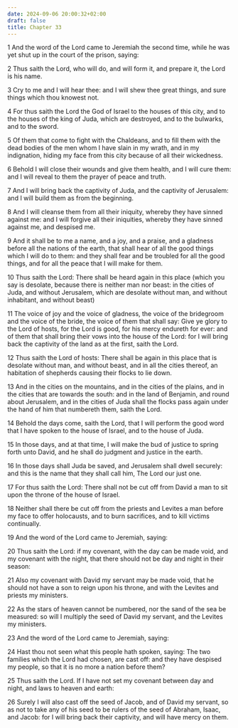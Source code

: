 ```yaml
---
date: 2024-09-06 20:00:32+02:00
draft: false
title: Chapter 33
---
```




1 And the word of the Lord came to Jeremiah the second time, while he was yet shut up in the court of the prison, saying:

2 Thus saith the Lord, who will do, and will form it, and prepare it, the Lord is his name.

3 Cry to me and I will hear thee: and I will shew thee great things, and sure things which thou knowest not.

4 For thus saith the Lord the God of Israel to the houses of this city, and to the houses of the king of Juda, which are destroyed, and to the bulwarks, and to the sword.

5 Of them that come to fight with the Chaldeans, and to fill them with the dead bodies of the men whom I have slain in my wrath, and in my indignation, hiding my face from this city because of all their wickedness.

6 Behold I will close their wounds and give them health, and I will cure them: and I will reveal to them the prayer of peace and truth.

7 And I will bring back the captivity of Juda, and the captivity of Jerusalem: and I will build them as from the beginning.

8 And I will cleanse them from all their iniquity, whereby they have sinned against me: and I will forgive all their iniquities, whereby they have sinned against me, and despised me.

9 And it shall be to me a name, and a joy, and a praise, and a gladness before all the nations of the earth, that shall hear of all the good things which I will do to them: and they shall fear and be troubled for all the good things, and for all the peace that I will make for them.

10 Thus saith the Lord: There shall be heard again in this place (which you say is desolate, because there is neither man nor beast: in the cities of Juda, and without Jerusalem, which are desolate without man, and without inhabitant, and without beast)

11 The voice of joy and the voice of gladness, the voice of the bridegroom and the voice of the bride, the voice of them that shall say: Give ye glory to the Lord of hosts, for the Lord is good, for his mercy endureth for ever: and of them that shall bring their vows into the house of the Lord: for I will bring back the captivity of the land as at the first, saith the Lord.

12 Thus saith the Lord of hosts: There shall be again in this place that is desolate without man, and without beast, and in all the cities thereof, an habitation of shepherds causing their flocks to lie down.

13 And in the cities on the mountains, and in the cities of the plains, and in the cities that are towards the south: and in the land of Benjamin, and round about Jerusalem, and in the cities of Juda shall the flocks pass again under the hand of him that numbereth them, saith the Lord.

14 Behold the days come, saith the Lord, that I will perform the good word that I have spoken to the house of Israel, and to the house of Juda.

15 In those days, and at that time, I will make the bud of justice to spring forth unto David, and he shall do judgment and justice in the earth.

16 In those days shall Juda be saved, and Jerusalem shall dwell securely: and this is the name that they shall call him, The Lord our just one.

17 For thus saith the Lord: There shall not be cut off from David a man to sit upon the throne of the house of Israel.

18 Neither shall there be cut off from the priests and Levites a man before my face to offer holocausts, and to burn sacrifices, and to kill victims continually.

19 And the word of the Lord came to Jeremiah, saying:

20 Thus saith the Lord: if my covenant, with the day can be made void, and my covenant with the night, that there should not be day and night in their season:

21 Also my covenant with David my servant may be made void, that he should not have a son to reign upon his throne, and with the Levites and priests my ministers.

22 As the stars of heaven cannot be numbered, nor the sand of the sea be measured: so will I multiply the seed of David my servant, and the Levites my ministers.

23 And the word of the Lord came to Jeremiah, saying:

24 Hast thou not seen what this people hath spoken, saying: The two families which the Lord had chosen, are cast off: and they have despised my people, so that it is no more a nation before them?

25 Thus saith the Lord. If I have not set my covenant between day and night, and laws to heaven and earth:

26 Surely I will also cast off the seed of Jacob, and of David my servant, so as not to take any of his seed to be rulers of the seed of Abraham, Isaac, and Jacob: for I will bring back their captivity, and will have mercy on them.

